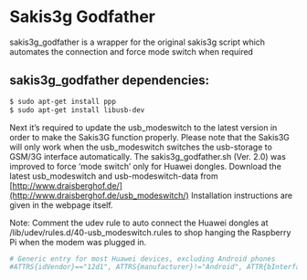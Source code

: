 # Sakis3g Godfather
sakis3g_godfather is a wrapper for the original sakis3g script which automates the connection and force mode switch when required

## sakis3g_godfather dependencies:
```sh
$ sudo apt-get install ppp
$ sudo apt-get install libusb-dev
```

Next it’s required to update the usb_modeswitch to the latest version in order to make the Sakis3G function properly. Please note that the Sakis3G will only work when the usb_modeswitch switches the usb-storage to GSM/3G interface automatically. The sakis3g_godfather.sh (Ver. 2.0) was improved to force ‘mode switch’ only for Huawei dongles. 
Download the latest usb_modeswitch and usb-modeswitch-data from [http://www.draisberghof.de/](http://www.draisberghof.de/usb_modeswitch/)
Installation instructions are given in the webpage itself. 

Note: Comment the udev rule to auto connect the Huawei dongles at /lib/udev/rules.d/40-usb_modeswitch.rules to shop hanging the Raspberry Pi when the modem was plugged in.
```sh
# Generic entry for most Huawei devices, excluding Android phones
#ATTRS{idVendor}=="12d1", ATTRS{manufacturer}!="Android", ATTR{bInterfaceNumber}=="00", ATTR{bInterfaceClass}=="08", RUN+="usb_modeswitch '%b/%k'"
```
